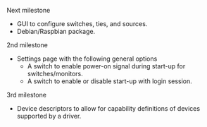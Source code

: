 Next milestone

- GUI to configure switches, ties, and sources.
- Debian/Raspbian package.

2nd milestone

- Settings page with the following general options
    - A switch to enable power-on signal during start-up for switches/monitors.
    - A switch to enable or disable start-up with login session.

3rd milestone

- Device descriptors to allow for capability definitions of devices supported by a driver.
